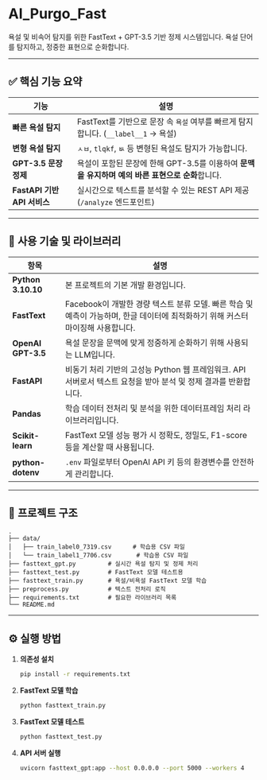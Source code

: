 # AI_Purgo_Fast

욕설 및 비속어 탐지를 위한 FastText + GPT-3.5 기반 정제 시스템입니다. 욕설 단어를 탐지하고, 정중한 표현으로 순화합니다.

 
---

## ✅ 핵심 기능 요약

| 기능 | 설명 |
|------|------|
| **빠른 욕설 탐지** | FastText를 기반으로 문장 속 `욕설` 여부를 빠르게 탐지합니다. (`__label__1` → 욕설) |
| **변형 욕설 탐지** | `ㅅㅂ`, `tlqkf`, `ㅄ` 등 변형된 욕설도 탐지가 가능합니다. |
| **GPT-3.5 문장 정제** | 욕설이 포함된 문장에 한해 GPT-3.5를 이용하여 **문맥을 유지하며 예의 바른 표현으로 순화**합니다. |
| **FastAPI 기반 API 서비스** | 실시간으로 텍스트를 분석할 수 있는 REST API 제공 (`/analyze` 엔드포인트) |

---

## 🔧 사용 기술 및 라이브러리

| 항목 | 설명 |
|------|------|
| **Python 3.10.10** | 본 프로젝트의 기본 개발 환경입니다. |
| **FastText** | Facebook이 개발한 경량 텍스트 분류 모델. 빠른 학습 및 예측이 가능하며, 한글 데이터에 최적화하기 위해 커스터마이징해 사용합니다. |
| **OpenAI GPT-3.5** | 욕설 문장을 문맥에 맞게 정중하게 순화하기 위해 사용되는 LLM입니다. |
| **FastAPI** | 비동기 처리 기반의 고성능 Python 웹 프레임워크. API 서버로서 텍스트 요청을 받아 분석 및 정제 결과를 반환합니다. |
| **Pandas** | 학습 데이터 전처리 및 분석을 위한 데이터프레임 처리 라이브러리입니다. |
| **Scikit-learn** | FastText 모델 성능 평가 시 정확도, 정밀도, F1-score 등을 계산할 때 사용됩니다. |
| **python-dotenv** | `.env` 파일로부터 OpenAI API 키 등의 환경변수를 안전하게 관리합니다. |

---

## 📁 프로젝트 구조
```
.
├── data/
│   ├── train_label0_7319.csv      # 학습용 CSV 파일
│   └── train_label1_7706.csv       # 학습용 CSV 파일
├── fasttext_gpt.py         # 실시간 욕설 탐지 및 정제 처리
├── fasttext_test.py        # FastText 모델 테스트용
├── fasttext_train.py       # 욕설/비욕설 FastText 모델 학습
├── preprocess.py           # 텍스트 전처리 로직
├── requirements.txt        # 필요한 라이브러리 목록
└── README.md

```

---

## ⚙️ 실행 방법

1. **의존성 설치**
   ```bash
   pip install -r requirements.txt
   ```

2. **FastText 모델 학습**
    ```bash
    python fasttext_train.py
   ```

3. **FastText 모델 테스트**
    ```bash
    python fasttext_test.py
   ```
   
3. **API 서버 실행**
    ```bash
    uvicorn fasttext_gpt:app --host 0.0.0.0 --port 5000 --workers 4
   ```
